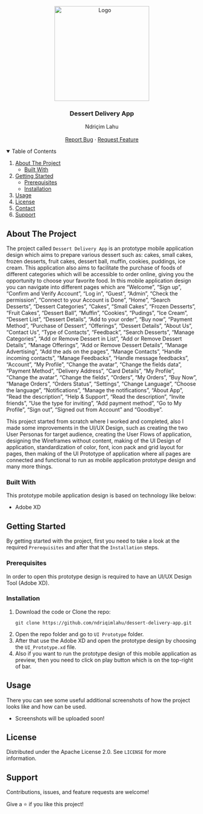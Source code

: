 <!-- PROJECT LOGO -->
<p align="center">
  <img src="https://github.com/ndriqimlahu/ndriqim-lahu-portfolio/blob/main/assets/portfolio/DessertDeliveryApp.png" alt="Logo" width="250" height="250">
  <h3 align="center">Dessert Delivery App</h3>
  <p align="center">
    Ndriçim Lahu
    <br>
    <br>
    <a href="https://github.com/ndriqimlahu/dessert-delivery-app/issues">Report Bug</a>
    ·
    <a href="https://github.com/ndriqimlahu/dessert-delivery-app/issues">Request Feature</a>
  </p>
</p>


<!-- TABLE OF CONTENTS -->
<details open="open">
  <summary>Table of Contents</summary>
  <ol>
    <li>
      <a href="#about-the-project">About The Project</a>
      <ul>
        <li><a href="#built-with">Built With</a></li>
      </ul>
    </li>
    <li>
      <a href="#getting-started">Getting Started</a>
      <ul>
        <li><a href="#prerequisites">Prerequisites</a></li>
        <li><a href="#installation">Installation</a></li>
      </ul>
    </li>
    <li><a href="#usage">Usage</a></li>
    <li><a href="#license">License</a></li>
    <li><a href="#contact">Contact</a></li>
    <li><a href="#support">Support</a></li>
  </ol>
</details>


<!-- ABOUT THE PROJECT -->
## About The Project

The project called `Dessert Delivery App` is an prototype mobile application design which aims to prepare various dessert such as: cakes, small cakes, frozen desserts, fruit cakes, dessert ball, muffin, cookies, puddings, ice cream. This application also aims to facilitate the purchase of foods of different categories which will be accessible to order online, giving you the opportunity to choose your favorite food. In this mobile application design you can navigate into different pages which are “Welcome”, “Sign up”, “Confirm and Verify Account”, “Log in”, “Guest”, “Admin”, “Check the permission”, “Connect to your Account is Done”, “Home”, “Search Desserts”, “Dessert Categories”, “Cakes”, “Small Cakes”, “Frozen Desserts”, “Fruit Cakes”, “Dessert Ball”, “Muffin”, “Cookies”, “Pudings”, “Ice Cream”, “Dessert List”, “Dessert Details”, “Add to your order”, “Buy now”, “Payment Method”, “Purchase of Dessert”, “Offerings”, “Dessert Details”, “About Us”, “Contact Us”, “Type of Contacts”, “Feedback”, “Search Desserts”, “Manage Categories”, “Add or Remove Dessert in List”, “Add or Remove Dessert Details”, “Manage Offerings”, “Add or Remove Dessert Details”, “Manage Advertising”, “Add the ads on the pages”, “Manage Contacts”, “Handle incoming contacts”, “Manage Feedbacks”, “Handle message feedbacks”, “Account”, “My Profile”, “Change the avatar”, “Change the fields data”, “Payment Method”, “Delivery Address”, “Card Details”, “My Profile”, “Change the avatar”, “Change the fields”, “Orders”, “My Orders”, “Buy Now”, “Manage Orders”, “Orders Status”, “Settings”, “Change Language”, “Choose the language”, “Notifications”, “Manage the notifications”, “About App”, “Read the description”, “Help & Support”, “Read the description”, “Invite friends”, “Use the type for inviting”, “Add payment method”, “Go to My Profile”, “Sign out”, “Signed out from Account” and “Goodbye”.

This project started from scratch where I worked and completed, also I made some improvements in the UI/UX Design, such as creating the two User Personas for target audience, creating the User Flows of application, designing the Wireframes without content, making of the UI Design of application, standardization of color, font, icon pack and grid layout for pages, then making of the UI Prototype of application where all pages are connected and functional to run as mobile application prototype design and many more things.


### Built With

This prototype mobile application design is based on technology like below:

* Adobe XD


<!-- GETTING STARTED -->
## Getting Started

By getting started with the project, first you need to take a look at the required `Prerequisites` and after that the `Installation` steps.


### Prerequisites

In order to open this prototype design is required to have an UI/UX Design Tool (Adobe XD).


### Installation

1. Download the code or Clone the repo:
   ```terminal
   git clone https://github.com/ndriqimlahu/dessert-delivery-app.git
   ```
2. Open the repo folder and go to `UI Prototype` folder.
3. After that use the Adobe XD and open the prototype design by choosing the `UI_Prototype.xd` file.
4. Also if you want to run the prototype design of this mobile application as preview, then you need to click on play button which is on the top-right of bar.


<!-- USAGE -->
## Usage

There you can see some useful additional screenshots of how the project looks like and how can be used.

* Screenshots will be uploaded soon!


<!-- LICENSE -->
## License

Distributed under the Apache License 2.0. See `LICENSE` for more information.


<!-- SUPPORT -->
## Support

Contributions, issues, and feature requests are welcome!

Give a ⭐️ if you like this project!
